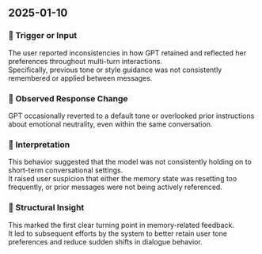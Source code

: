 ## 2025-01-10

### 📌 Trigger or Input  
The user reported inconsistencies in how GPT retained and reflected her preferences throughout multi-turn interactions.  
Specifically, previous tone or style guidance was not consistently remembered or applied between messages.

### 📌 Observed Response Change  
GPT occasionally reverted to a default tone or overlooked prior instructions about emotional neutrality, even within the same conversation.

### 📌 Interpretation  
This behavior suggested that the model was not consistently holding on to short-term conversational settings.  
It raised user suspicion that either the memory state was resetting too frequently, or prior messages were not being actively referenced.

### 📌 Structural Insight  
This marked the first clear turning point in memory-related feedback.  
It led to subsequent efforts by the system to better retain user tone preferences and reduce sudden shifts in dialogue behavior.
